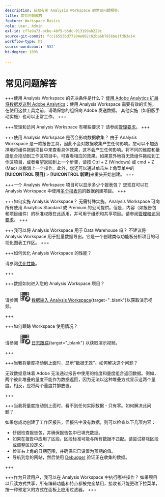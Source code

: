 ```yaml
---
description: 获取有关 Analysis Workspace 的常见问题解答。
title: 常见问题解答
feature: Workspace Basics
role: User, Admin
exl-id: cf7a9a73-bcbe-4bf5-b5dc-913199ab229c
source-git-commit: fcc165536d77284e002cb2ba6b7856be1fdb3e14
workflow-type: ht
source-wordcount: '552'
ht-degree: 100%

---
```


# 常见问题解答

+++使用 Analysis Workspace 的先决条件是什么？
[使用 Adobe Analytics 扩展将数据发送到 Adobe Analytics](/help/implement/launch/validate-publish-prod.md)：使用 Analysis Workspace 需要有效的实施。在使用这款工具之前，请确保您的组织向 Adobe 发送数据。 其他实施（如旧版手动实施）也可以正常工作。
+++

+++管理和访问 Analysis Workspace 有哪些要求？
请参阅[管理要求](/help/analyze/analysis-workspace/workspace-faq/frequently-asked-questions-analysis-workspace.md)。
+++

+++使用 Analysis Workspace 是否会影响数据收集？
由于 Analysis Workspace 是一款报告工具，因此不会对数据收集产生任何影响。您可以不加选择地将组件拖到项目中来查看具体效果，这不会产生任何影响。将不同的维度和量度组合拖动到工作区项目中，可查看相应的效果。如果意外地将无效组件拖动到工作区项目，或者希望返回到上一个步骤，请按 Ctrl + Z (Windows) 或 cmd + Z (Mac) 以撤消上一个操作。此外，您还可以通过单击左上角菜单中的&#x200B;**[!UICONTROL 项目]** > **[!UICONTROL 新建]**&#x200B;来重头开始创建。
+++

+++一个 Analysis Workspace 项目可以显示多少个报表包？
您现在可以在 Analysis Workspace 中使用[多个报表包](/help/analyze/analysis-workspace/build-workspace-project/multiple-report-suites.md)的数据创建项目。
+++

+++如何实施 Analysis Workspace？
无需特殊实施。Analysis Workspace 可向所有使用 Analytics Standard 或 Premium 的公司提供。但是，内容（如报告包和项目组件）的标准权限在此适用，并可用于组织和共享项目。请参阅[管理和访问要求](/help/analyze/analysis-workspace/workspace-faq/frequently-asked-questions-analysis-workspace.md)。
+++

+++我可以将 Analysis Workspace 用于 Data Warehouse 吗？
不建议将 Analysis Workspace 用于批量数据导出。它是一个创建类似功能板分析项目的可视化图表工作区。
+++

+++如何优化 Analysis Workspace 的性能？

请参阅[优化性能](/help/analyze/analysis-workspace/workspace-faq/optimizing-performance.md)。

+++

+++数据如何进入您的 Analysis Workspace 项目？

请参阅 ![VideoCheckedOut](/help/assets/icons/VideoCheckedOut.svg) [数据输入 Analysis Workspace](https://video.tv.adobe.com/v/31072?quality=12&learn=on){target="_blank"}以获取演示视频。

+++

+++如何跟踪 Workspace 使用情况？

请参阅 ![VideoCheckedOut](/help/assets/icons/VideoCheckedOut.svg) [日志跟踪](https://video.tv.adobe.com/v/29768?quality=12&learn=on){target="_blank"} 以获取演示视频。

+++

+++当我将量度拖动到上面时，显示“数据无效”。如何解决这个问题？

无效数据意味着 Adobe 无法通过报告中使用的维度和量度组合返回数据。例如，两个彼此堆叠的量度不能作为数据返回，因为无法以这种堆叠方式显示这两个量度。相反，应将两个量度并排放置。

+++

+++当我将量度拖动到上面时，看不到任何实际数据 - 只有零。如何解决此问题？

如果您成功创建了工作区报告，但报告中没有数据，则可以检查以下几项内容：

* 仔细检查报告包，并确保报告包中已填充数据。
* 如果在报告中应用了区段，区段标准可能与所有数据不匹配。请尝试移除区段或调整区段定义。
* 检查右上角的日期范围，并确保它已设置为预期的值。
* 导航到您的网站，然后使用 [Debugger](https://experienceleague.adobe.com/docs/debugger/using/experience-cloud-debugger.html) 验证正在收集的数据。


+++

+++作为只读用户，我可以在 Analysis Workspace 中执行哪些操作？
如果项目以只读方式共享，所有编辑功能和特点都被完全禁用，接收者只能更改下拉菜单，按一种预定义的方式在面板上应用过滤器。
+++

